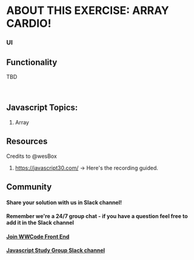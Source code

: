 # ABOUT THIS EXERCISE: ARRAY CARDIO! <br>



### UI



## Functionality 
TBD

<br>



## Javascript Topics:
1. Array

## Resources
Credits to @wesBox
1. https://javascript30.com/  -> Here's the recording guided.


## Community
#### Share your solution with us in Slack channel! 
#### Remember we're a 24/7 group chat - if you have a question feel free to add it in the Slack channel

#### [Join WWCode Front End](https://join.slack.com/t/womenwhocodefrontend/shared_invite/zt-1ovx677mt-6seRyqmOAcIuaydyB4DWSA)
#### [Javascript Study Group Slack channel ](https://womenwhocodefrontend.slack.com/archives/C0324MXBHSP)
